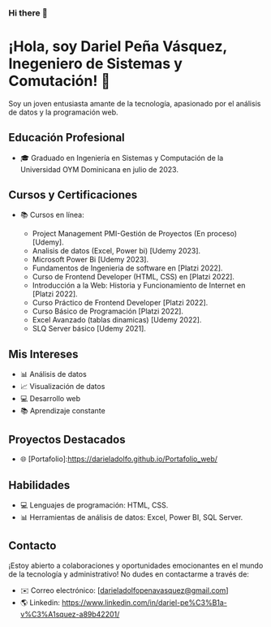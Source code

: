 ### Hi there 👋
# ¡Hola, soy Dariel Peña Vásquez, Inegeniero de Sistemas y Comutación! 👋

Soy un joven entusiasta amante de la tecnología, apasionado por el análisis de datos y la programación web.

## Educación Profesional

- 🎓 Graduado en Ingeniería en Sistemas y Computación de la Universidad OYM Dominicana en julio de 2023.

## Cursos y Certificaciones

- 📚 Cursos en línea:

  - Project Management PMI-Gestión de Proyectos (En proceso) [Udemy].
  - Analisis de datos (Excel, Power bi) [Udemy 2023].
  - Microsoft Power Bi [Udemy 2023].
  - Fundamentos de Ingenieria de software en [Platzi 2022].
  - Curso de Frontend Developer (HTML, CSS) en [Platzi 2022].
  - Introducción a la Web: Historia y Funcionamiento de Internet en [Platzi 2022].
  - Curso Práctico de Frontend Developer [Platzi 2022].
  - Curso Básico de Programación [Platzi 2022]. 
  - Excel Avanzado (tablas dinamicas) [Udemy 2022].
  - SLQ Server básico [Udemy 2021].
 
## Mis Intereses

- 📊 Análisis de datos
- 📈 Visualización de datos
- 💻 Desarrollo web
- 📚 Aprendizaje constante

## Proyectos Destacados

- 🌐 [Portafolio]:https://darieladolfo.github.io/Portafolio_web/

## Habilidades

- 💻 Lenguajes de programación: HTML, CSS.
- 📊 Herramientas de análisis de datos: Excel, Power BI, SQL Server.

## Contacto

¡Estoy abierto a colaboraciones y oportunidades emocionantes en el mundo de la tecnología y administrativo! No dudes en contactarme a través de:

- ✉️ Correo electrónico: [darieladolfopenavasquez@gmail.com]
- 🌎 Linkedin: https://www.linkedin.com/in/dariel-pe%C3%B1a-v%C3%A1squez-a89b42201/
